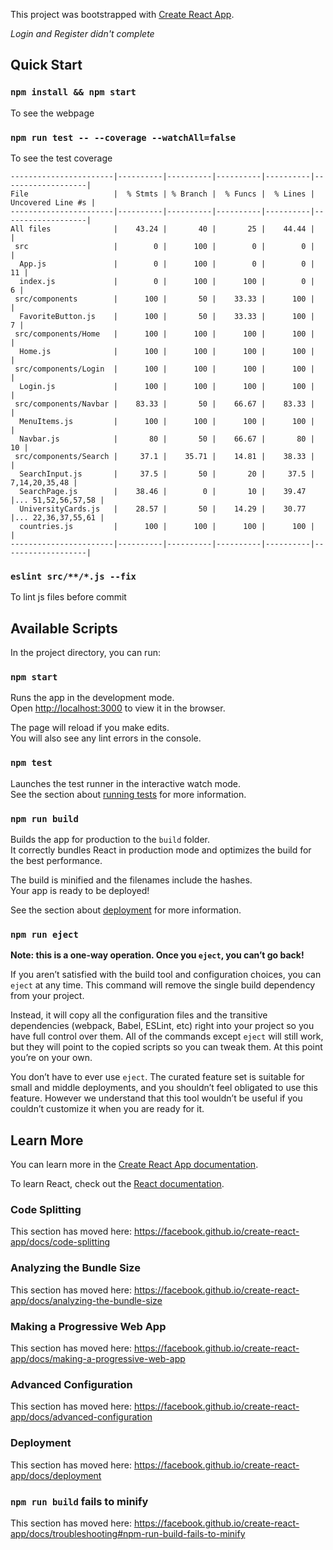 This project was bootstrapped with [Create React App](https://github.com/facebook/create-react-app).

*Login and Register didn't complete*

## Quick Start

### `npm install && npm start`

To see the webpage

### `npm run test -- --coverage --watchAll=false`

To see the test coverage

```
-----------------------|----------|----------|----------|----------|-------------------|
File                   |  % Stmts | % Branch |  % Funcs |  % Lines | Uncovered Line #s |
-----------------------|----------|----------|----------|----------|-------------------|
All files              |    43.24 |       40 |       25 |    44.44 |                   |
 src                   |        0 |      100 |        0 |        0 |                   |
  App.js               |        0 |      100 |        0 |        0 |                11 |
  index.js             |        0 |      100 |      100 |        0 |                 6 |
 src/components        |      100 |       50 |    33.33 |      100 |                   |
  FavoriteButton.js    |      100 |       50 |    33.33 |      100 |                 7 |
 src/components/Home   |      100 |      100 |      100 |      100 |                   |
  Home.js              |      100 |      100 |      100 |      100 |                   |
 src/components/Login  |      100 |      100 |      100 |      100 |                   |
  Login.js             |      100 |      100 |      100 |      100 |                   |
 src/components/Navbar |    83.33 |       50 |    66.67 |    83.33 |                   |
  MenuItems.js         |      100 |      100 |      100 |      100 |                   |
  Navbar.js            |       80 |       50 |    66.67 |       80 |                10 |
 src/components/Search |     37.1 |    35.71 |    14.81 |    38.33 |                   |
  SearchInput.js       |     37.5 |       50 |       20 |     37.5 |     7,14,20,35,48 |
  SearchPage.js        |    38.46 |        0 |       10 |    39.47 |... 51,52,56,57,58 |
  UniversityCards.js   |    28.57 |       50 |    14.29 |    30.77 |... 22,36,37,55,61 |
  countries.js         |      100 |      100 |      100 |      100 |                   |
-----------------------|----------|----------|----------|----------|-------------------|
```

### `eslint src/**/*.js --fix`

To lint js files before commit

## Available Scripts

In the project directory, you can run:

### `npm start`

Runs the app in the development mode.<br />
Open [http://localhost:3000](http://localhost:3000) to view it in the browser.

The page will reload if you make edits.<br />
You will also see any lint errors in the console.

### `npm test`

Launches the test runner in the interactive watch mode.<br />
See the section about [running tests](https://facebook.github.io/create-react-app/docs/running-tests) for more information.

### `npm run build`

Builds the app for production to the `build` folder.<br />
It correctly bundles React in production mode and optimizes the build for the best performance.

The build is minified and the filenames include the hashes.<br />
Your app is ready to be deployed!

See the section about [deployment](https://facebook.github.io/create-react-app/docs/deployment) for more information.

### `npm run eject`

**Note: this is a one-way operation. Once you `eject`, you can’t go back!**

If you aren’t satisfied with the build tool and configuration choices, you can `eject` at any time. This command will remove the single build dependency from your project.

Instead, it will copy all the configuration files and the transitive dependencies (webpack, Babel, ESLint, etc) right into your project so you have full control over them. All of the commands except `eject` will still work, but they will point to the copied scripts so you can tweak them. At this point you’re on your own.

You don’t have to ever use `eject`. The curated feature set is suitable for small and middle deployments, and you shouldn’t feel obligated to use this feature. However we understand that this tool wouldn’t be useful if you couldn’t customize it when you are ready for it.

## Learn More

You can learn more in the [Create React App documentation](https://facebook.github.io/create-react-app/docs/getting-started).

To learn React, check out the [React documentation](https://reactjs.org/).

### Code Splitting

This section has moved here: https://facebook.github.io/create-react-app/docs/code-splitting

### Analyzing the Bundle Size

This section has moved here: https://facebook.github.io/create-react-app/docs/analyzing-the-bundle-size

### Making a Progressive Web App

This section has moved here: https://facebook.github.io/create-react-app/docs/making-a-progressive-web-app

### Advanced Configuration

This section has moved here: https://facebook.github.io/create-react-app/docs/advanced-configuration

### Deployment

This section has moved here: https://facebook.github.io/create-react-app/docs/deployment

### `npm run build` fails to minify

This section has moved here: https://facebook.github.io/create-react-app/docs/troubleshooting#npm-run-build-fails-to-minify
